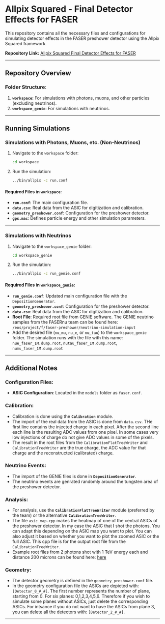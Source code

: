 # Allpix Squared - Final Detector Effects for FASER

This repository contains all the necessary files and configurations for simulating detector effects in the FASER preshower detector using the Allpix Squared framework.

**Repository Link:** [Allpix Squared Final Detector Effects for FASER](https://gitlab.cern.ch/rkotitsa/allpix-squared/-/tree/final_detector_effects_faser?ref_type=heads)


---

## Repository Overview

### Folder Structure:
1. **`workspace`**: For simulations with photons, muons, and other particles (excluding neutrinos).
2. **`workspace_genie`**: For simulations with neutrinos.

---

## Running Simulations

### **Simulations with Photons, Muons, etc. (Non-Neutrinos)**
1. Navigate to the `workspace` folder:
   ```bash
   cd workspace
   ```
2. Run the simulation:
   ```bash
   ../bin/allpix -c run.conf
   ```

#### Required Files in `workspace`:
- **`run.conf`**: The main configuration file.
- **`data.csv`**: Real data from the ASIC for digitization and calibration.
- **`geometry_preshower.conf`**: Configuration for the preshower detector.
- **`gps.mac`**: Defines particle energy and other simulation parameters.

---

### **Simulations with Neutrinos**
1. Navigate to the `workspace_genie` folder:
   ```bash
   cd workspace_genie
   ```
2. Run the simulation:
   ```bash
   ../bin/allpix -c run_genie.conf
   ```

#### Required Files in `workspace_genie`:
- **`run_genie.conf`**: Updated main configuration file with the `DepositionGenerator`.
- **`geometry_preshower.conf`**: Configuration for the preshower detector.
- **`data.csv`**: Real data from the ASIC for digitization and calibration.
- **Root File**: Required root file from GENIE software. The GENIE neutrino samples from the FASERnu team can be found here: `/eos/project/f/faser-preshower/neutrino-simulation-input`
-  Add the desired file (`nu_mu`, `nu_e`, or `nu_tau`) to the `workspace_genie` folder. The simulation runs with the file with this name: `nue_faser_1M.dump.root`, `nutau_faser_1M.dump.root`, `numu_faser_1M.dump.root`

---

## Additional Notes

### Configuration Files:
- **ASIC Configuration**: Located in the `models` folder as `faser.conf`.

### Calibration:
- Calibration is done using the **`Calibration`** module.
- The import of the real data from the ASIC is done from `data.csv`. THe first line contains the injected charge in each pixel. After the second line each line is the resulting ADC values from one pixel. In some cases very low injections of charge do not give ADC values in some of the pixels.
- The result in the root files from the  `CalibrationFlatTreeWriter` and `CalibrationTreeWriter` are the true charge, the ADC value for that charge and the reconstructed (calibrated) charge.

### Neutrino Events:
- The import of the GENIE files is done in  **`DepositionGenerator`**.
- The neutrino events are genrated randomly around the tungsten area of the preshower detector. 

### Analysis:
- For analysis, use the **`CalibrationFlatTreeWriter`** module (preferred by the team) or the alternative **`CalibrationTreeWriter`**.
- The file `asic_map.cpp` makes the heatmap of one of the central ASICs of the preshower detector. In my case the ASIC that I shot the photons. You can adapt this depending on the ASIC map you want to plot. You can also adjust it based on whether you want to plot the zoomed ASIC or the full ASIC. This cpp file is for the output root file from the `CalibrationTreeWriter`.
- Example root files from 2 photons shot with 1 TeV energy each and distance 200 microns can be found here: [here](https://drive.google.com/drive/folders/1u6vDf8uHQeF3-Sme_m_0nZH-jpewMtyE?usp=sharing)

### Geometry:
- The detector geometry is defined in the `geometry_preshower.conf` file.
- In the geometry configuration file the ASICs are depicted with: `[Detector_0_#_#]`. The first number represents the number of plane, starting from 0. For six planes: 0,1,2,3,4,5,6. Therefore if you wish to simulate some planes without ASICs, just delete the corresponding ASICs. For intsance if you do not want to have the ASICs from plane 3, you can delete all the detectors with: `[Detector_2_#_#]`.

---
